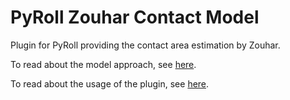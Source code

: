 # PyRoll Zouhar Contact Model

Plugin for PyRoll providing the contact area estimation by Zouhar.

To read about the model approach, see [here](docs/model.md).

To read about the usage of the plugin, see [here](docs/usage.md).

